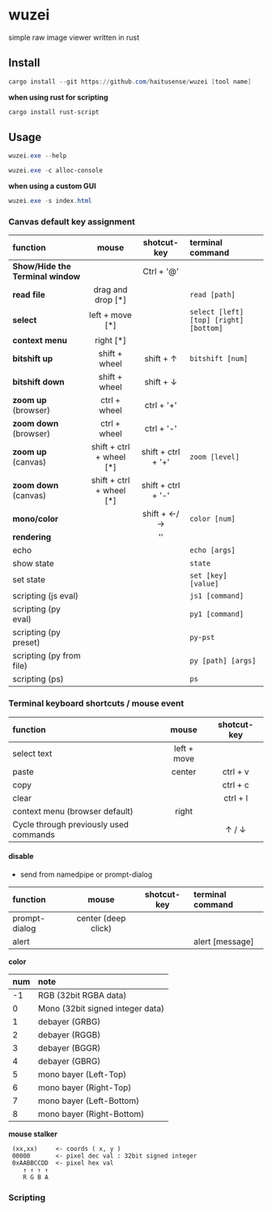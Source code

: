 # wuzei

simple raw image viewer written in rust

## Install

```powershell
cargo install --git https://github.com/haitusense/wuzei [tool name]
```

**when using rust for scripting**

```powershell
cargo install rust-script
```

## Usage

```powershell
wuzei.exe --help
```

```powershell
wuzei.exe -c alloc-console
```

**when using a custom GUI**

```powershell
wuzei.exe -s index.html
```

### Canvas default key assignment

| function                          | mouse                    | shotcut-key        | terminal command |
| :--                               | :--:                     | :--:               | :--              |
| **Show/Hide the Terminal window** |                          | Ctrl + '@'         | |
| **read file**                     | drag and drop [*]        |                    | ```read [path]``` |
| **select**                        | left + move [*]          |                    | ```select [left] [top] [right] [bottom]``` |
| **context menu**                  | right [*]                |                    | |
| **bitshift up**                   | shift + wheel            | shift + ↑          | ```bitshift [num]``` |
| **bitshift down**                 | shift + wheel            | shift + ↓          | |
| **zoom up**   (browser)           | ctrl + wheel             | ctrl + '+'         | |
| **zoom down** (browser)           | ctrl + wheel             | ctrl + '-'         | |
| **zoom up**   (canvas)            | shift + ctrl + wheel [*] | shift + ctrl + '+' | ```zoom [level]``` |
| **zoom down** (canvas)            | shift + ctrl + wheel [*] | shift + ctrl + '-' | |
| **mono/color**                    |                          | shift + ←/→        | ```color [num]``` |
| **rendering**                     |                          | '\'                | |
| echo                              |                          |                    | ```echo [args]``` |
| show state                        |                          |                    | ```state``` |
| set state                         |                          |                    | ```set [key] [value]``` |
| scripting (js eval)               |                          |                    | ```js1 [command]``` |
| scripting (py eval)               |                          |                    | ```py1 [command]``` |
| scripting (py preset)             |                          |                    | ```py-pst``` |
| scripting (py from file)          |                          |                    | ```py [path] [args]``` |
| scripting (ps)                    |                          |                    | ```ps``` |

### Terminal keyboard shortcuts / mouse event

| function                               | mouse       | shotcut-key |
| :--                                    | :--:        | :--:        |
| select text                            | left + move |             |
| paste                                  | center      | ctrl + v    |
| copy                                   |             | ctrl + c    |
| clear                                  |             | ctrl + l    |
| context menu (browser default)         | right       |             |
| Cycle through previously used commands |             | ↑ / ↓       |

#### disable

- send from namedpipe or prompt-dialog

| function           | mouse                | shotcut-key     | terminal command |
| :--                | :--:                 | :--:            | :--     |
| prompt-dialog      | center (deep click)  |                 | |
| alert              |                      |                 | alert [message] |


**color**

| num | note                             |
| :-- | :--                              |
| -1  | RGB (32bit RGBA data)            |
|  0  | Mono (32bit signed integer data) |
|  1  | debayer (GRBG)                   | 
|  2  | debayer (RGGB)                   |
|  3  | debayer (BGGR)                   |
|  4  | debayer (GBRG)                   |
|  5  | mono bayer (Left-Top)            |
|  6  | mono bayer (Right-Top)           |
|  7  | mono bayer (Left-Bottom)         |
|  8  | mono bayer (Right-Bottom)        |

**mouse stalker**

```
 (xx,xx)     <- coords ( x, y )
 00000       <- pixel dec val : 32bit signed integer
 0xAABBCCDD  <- pixel hex val
    ↑ ↑ ↑ ↑
    R G B A
```

### Scripting 